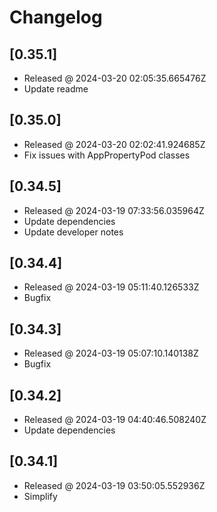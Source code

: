 # Changelog

## [0.35.1]

- Released @ 2024-03-20 02:05:35.665476Z
- Update readme

## [0.35.0]

- Released @ 2024-03-20 02:02:41.924685Z
- Fix issues with AppPropertyPod classes

## [0.34.5]

- Released @ 2024-03-19 07:33:56.035964Z
- Update dependencies
- Update developer notes

## [0.34.4]

- Released @ 2024-03-19 05:11:40.126533Z
- Bugfix

## [0.34.3]

- Released @ 2024-03-19 05:07:10.140138Z
- Bugfix

## [0.34.2]

- Released @ 2024-03-19 04:40:46.508240Z
- Update dependencies

## [0.34.1]

- Released @ 2024-03-19 03:50:05.552936Z
- Simplify

